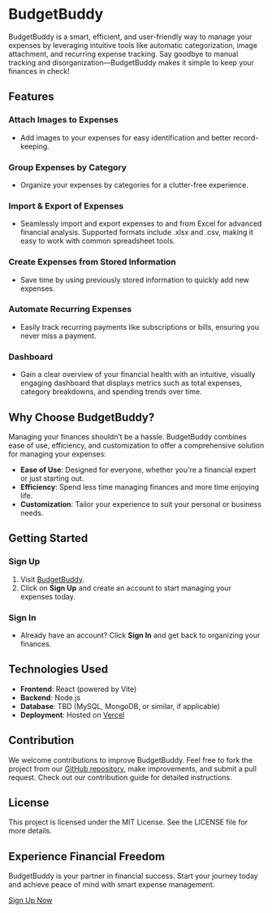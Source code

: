 # BudgetBuddy

BudgetBuddy is a smart, efficient, and user-friendly way to manage your expenses by leveraging intuitive tools like automatic categorization, image attachment, and recurring expense tracking. Say goodbye to manual tracking and disorganization—BudgetBuddy makes it simple to keep your finances in check!

## Features

### Attach Images to Expenses
- Add images to your expenses for easy identification and better record-keeping.

### Group Expenses by Category
- Organize your expenses by categories for a clutter-free experience.

### Import & Export of Expenses
- Seamlessly import and export expenses to and from Excel for advanced financial analysis. Supported formats include .xlsx and .csv, making it easy to work with common spreadsheet tools.

### Create Expenses from Stored Information
- Save time by using previously stored information to quickly add new expenses.

### Automate Recurring Expenses
- Easily track recurring payments like subscriptions or bills, ensuring you never miss a payment.

### Dashboard
- Gain a clear overview of your financial health with an intuitive, visually engaging dashboard that displays metrics such as total expenses, category breakdowns, and spending trends over time.

## Why Choose BudgetBuddy?

Managing your finances shouldn’t be a hassle. BudgetBuddy combines ease of use, efficiency, and customization to offer a comprehensive solution for managing your expenses:
- **Ease of Use**: Designed for everyone, whether you're a financial expert or just starting out.
- **Efficiency**: Spend less time managing finances and more time enjoying life.
- **Customization**: Tailor your experience to suit your personal or business needs.

## Getting Started

### Sign Up
1. Visit [BudgetBuddy](https://budget-buddy-6727kgwud-red-green.vercel.app/).
2. Click on **Sign Up** and create an account to start managing your expenses today.

### Sign In
- Already have an account? Click **Sign In** and get back to organizing your finances.

## Technologies Used
- **Frontend**: React (powered by Vite)
- **Backend**: Node.js
- **Database**: TBD (MySQL, MongoDB, or similar, if applicable)
- **Deployment**: Hosted on [Vercel](https://vercel.com)

## Contribution
We welcome contributions to improve BudgetBuddy. Feel free to fork the project from our [GitHub repository](https://github.com/example/budgetbuddy), make improvements, and submit a pull request. Check out our contribution guide for detailed instructions.

## License
This project is licensed under the MIT License. See the LICENSE file for more details.

## Experience Financial Freedom
BudgetBuddy is your partner in financial success. Start your journey today and achieve peace of mind with smart expense management.

[Sign Up Now](https://budget-buddy-6727kgwud-red-green.vercel.app/)

